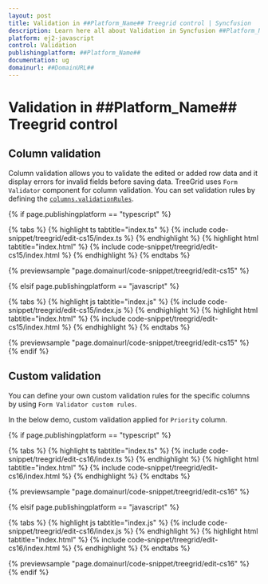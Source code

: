 ```yaml
---
layout: post
title: Validation in ##Platform_Name## Treegrid control | Syncfusion
description: Learn here all about Validation in Syncfusion ##Platform_Name## Treegrid control of Syncfusion Essential JS 2 and more.
platform: ej2-javascript
control: Validation 
publishingplatform: ##Platform_Name##
documentation: ug
domainurl: ##DomainURL##
---
```


# Validation in ##Platform_Name## Treegrid control

## Column validation

Column validation allows you to validate the edited or added row data and it display errors for invalid fields before saving data.
TreeGrid uses `Form Validator` component for column validation.
You can set validation rules by defining the [`columns.validationRules`](../../api/treegrid/column/#validationrules).

{% if page.publishingplatform == "typescript" %}

 {% tabs %}
{% highlight ts tabtitle="index.ts" %}
{% include code-snippet/treegrid/edit-cs15/index.ts %}
{% endhighlight %}
{% highlight html tabtitle="index.html" %}
{% include code-snippet/treegrid/edit-cs15/index.html %}
{% endhighlight %}
{% endtabs %}
        
{% previewsample "page.domainurl/code-snippet/treegrid/edit-cs15" %}

{% elsif page.publishingplatform == "javascript" %}

{% tabs %}
{% highlight js tabtitle="index.js" %}
{% include code-snippet/treegrid/edit-cs15/index.js %}
{% endhighlight %}
{% highlight html tabtitle="index.html" %}
{% include code-snippet/treegrid/edit-cs15/index.html %}
{% endhighlight %}
{% endtabs %}

{% previewsample "page.domainurl/code-snippet/treegrid/edit-cs15" %}
{% endif %}

## Custom validation

You can define your own custom validation rules for the specific columns by using `Form Validator custom rules`.

In the below demo, custom validation applied for `Priority` column.

{% if page.publishingplatform == "typescript" %}

 {% tabs %}
{% highlight ts tabtitle="index.ts" %}
{% include code-snippet/treegrid/edit-cs16/index.ts %}
{% endhighlight %}
{% highlight html tabtitle="index.html" %}
{% include code-snippet/treegrid/edit-cs16/index.html %}
{% endhighlight %}
{% endtabs %}
        
{% previewsample "page.domainurl/code-snippet/treegrid/edit-cs16" %}

{% elsif page.publishingplatform == "javascript" %}

{% tabs %}
{% highlight js tabtitle="index.js" %}
{% include code-snippet/treegrid/edit-cs16/index.js %}
{% endhighlight %}
{% highlight html tabtitle="index.html" %}
{% include code-snippet/treegrid/edit-cs16/index.html %}
{% endhighlight %}
{% endtabs %}

{% previewsample "page.domainurl/code-snippet/treegrid/edit-cs16" %}
{% endif %}